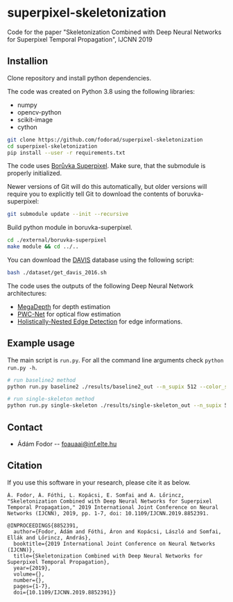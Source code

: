 # superpixel-skeletonization

Code for the paper "Skeletonization Combined with Deep Neural Networks for Superpixel Temporal Propagation", IJCNN 2019

## Installion

Clone repository and install python dependencies.

The code was created on Python 3.8 using the following libraries:

- numpy
- opencv-python
- scikit-image
- cython

```bash
git clone https://github.com/fodorad/superpixel-skeletonization
cd superpixel-skeletonization
pip install --user -r requirements.txt
```

The code uses [Borůvka Superpixel](https://github.com/semiquark1/boruvka-superpixel).
Make sure, that the submodule is properly initialized.

Newer versions of Git will do this automatically, but older versions will require you to explicitly tell Git to download the contents of boruvka-superpixel:

```bash
git submodule update --init --recursive
```

Build python module in boruvka-superpixel.

```bash
cd ./external/boruvka-superpixel
make module && cd ../..
```

You can download the [DAVIS](https://github.com/davisvideochallenge/davis) database using the following script:

```bash
bash ./dataset/get_davis_2016.sh
```

The code uses the outputs of the following Deep Neural Network architectures:

- [MegaDepth](https://github.com/lixx2938/MegaDepth) for depth estimation
- [PWC-Net](https://github.com/sniklaus/pytorch-pwc) for optical flow estimation
- [Holistically-Nested Edge Detection](https://github.com/sniklaus/pytorch-hed) for edge informations.

## Example usage

The main script is ``run.py``. For all the command line arguments check ``python run.py -h``.

```bash
# run baseline2 method
python run.py baseline2 ./results/baseline2_out --n_supix 512 --color_space lab

# run single-skeleton method
python run.py single-skeleton ./results/single-skeleton_out --n_supix 512 --color_space lab
```

## Contact

* Ádám Fodor -- foauaai@inf.elte.hu


## Citation

If you use this software in your research, please cite it as below.


```
Á. Fodor, Á. Fóthi, L. Kopácsi, E. Somfai and A. Lőrincz, "Skeletonization Combined with Deep Neural Networks for Superpixel Temporal Propagation," 2019 International Joint Conference on Neural Networks (IJCNN), 2019, pp. 1-7, doi: 10.1109/IJCNN.2019.8852391.
```

```
@INPROCEEDINGS{8852391,
  author={Fodor, Ádám and Fóthi, Áron and Kopácsi, László and Somfai, Ellák and Lőrincz, András},
  booktitle={2019 International Joint Conference on Neural Networks (IJCNN)}, 
  title={Skeletonization Combined with Deep Neural Networks for Superpixel Temporal Propagation}, 
  year={2019},
  volume={},
  number={},
  pages={1-7},
  doi={10.1109/IJCNN.2019.8852391}}
```

